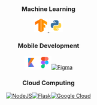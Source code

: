 <h3 align="center">Machine Learning</h3>
<p align="center">
<a href="https://www.tensorflow.org/" target="_blank" rel="noreferrer">
  <img src="https://github.com/1saory/learning_github/blob/main/github_image/tensorflow.png" width="36" height="36" alt="TensorFlow" />
</a>
  
<a href="https://www.python.org/" target="_blank" rel="noreferrer">
  <img src="https://github.com/1saory/learning_github/blob/main/github_image/python.png" width="36" height="36" alt="Python" />
</a>
</p>


<h3 align="center">Mobile Development </h3>
<p align="center">
<a href="https://kotlinlang.org/" target="_blank" rel="noreferrer"><img src="https://github.com/1saory/learning_github/blob/main/github_image/kotlin.png" width="36" height="36" alt="Kotlin" /></a><a href="https://firebase.google.com/" target="_blank" rel="noreferrer"><img src="https://github.com/1saory/learning_github/blob/main/github_image/figma.png" width="36" height="36" alt="Firebase" /></a><a href="https://www.figma.com/" target="_blank" rel="noreferrer"><img src="https://raw.githubusercontent.com/danielcranney/readme-generator/main/public/icons/skills/figma-colored.svg" width="36" height="36" alt="Figma" /></a>
</p>

<h3 align="center">Cloud Computing </h3>
<p align="center">
<a href="https://nodejs.org/en/" target="_blank" rel="noreferrer"><img src="https://raw.githubusercontent.com/danielcranney/readme-generator/main/public/icons/skills/nodejs-colored.svg" width="36" height="36" alt="NodeJS" /></a><a href="https://flask.palletsprojects.com/en/2.0.x/" target="_blank" rel="noreferrer"><img src="https://raw.githubusercontent.com/danielcranney/readme-generator/main/public/icons/skills/flask-colored.svg" width="36" height="36" alt="Flask" /></a><a href="https://cloud.google.com/" target="_blank" rel="noreferrer"><img src="https://raw.githubusercontent.com/danielcranney/readme-generator/main/public/icons/skills/googlecloud-colored.svg" width="36" height="36" alt="Google Cloud" /></a>
</p>

